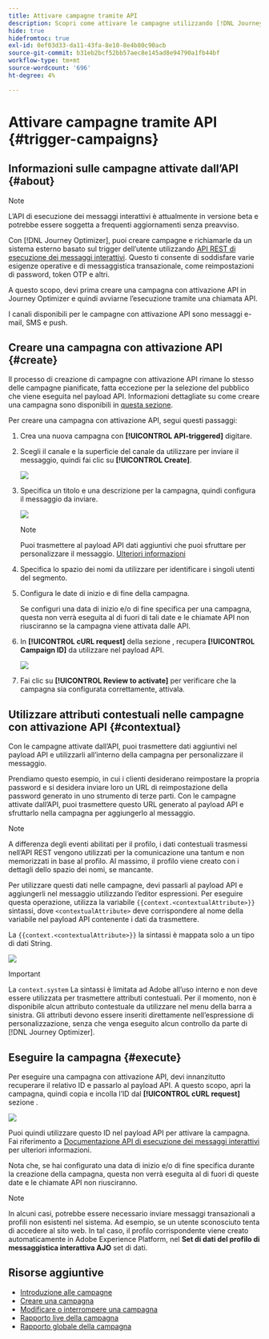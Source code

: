 ```yaml
---
title: Attivare campagne tramite API
description: Scopri come attivare le campagne utilizzando [!DNL Journey Optimizer] API
hide: true
hidefromtoc: true
exl-id: 0ef03d33-da11-43fa-8e10-8e4b80c90acb
source-git-commit: b31eb2bcf52bb57aec8e145ad8e94790a1fb44bf
workflow-type: tm+mt
source-wordcount: '696'
ht-degree: 4%

---
```


# Attivare campagne tramite API {#trigger-campaigns}

## Informazioni sulle campagne attivate dall’API {#about}

>[!NOTE]
>
>L’API di esecuzione dei messaggi interattivi è attualmente in versione beta e potrebbe essere soggetta a frequenti aggiornamenti senza preavviso.


Con [!DNL Journey Optimizer], puoi creare campagne e richiamarle da un sistema esterno basato sul trigger dell’utente utilizzando [API REST di esecuzione dei messaggi interattivi](https://developer.adobe.com/journey-optimizer-apis/references/messaging/#tag/execution). Questo ti consente di soddisfare varie esigenze operative e di messaggistica transazionale, come reimpostazioni di password, token OTP e altri.

A questo scopo, devi prima creare una campagna con attivazione API in Journey Optimizer e quindi avviarne l’esecuzione tramite una chiamata API.

I canali disponibili per le campagne con attivazione API sono messaggi e-mail, SMS e push.

## Creare una campagna con attivazione API {#create}

Il processo di creazione di campagne con attivazione API rimane lo stesso delle campagne pianificate, fatta eccezione per la selezione del pubblico che viene eseguita nel payload API. Informazioni dettagliate su come creare una campagna sono disponibili in [questa sezione](create-campaign.md).

Per creare una campagna con attivazione API, segui questi passaggi:

1. Crea una nuova campagna con **[!UICONTROL API-triggered]** digitare.

1. Scegli il canale e la superficie del canale da utilizzare per inviare il messaggio, quindi fai clic su **[!UICONTROL Create]**.

   ![](assets/api-triggered-type.png)

1. Specifica un titolo e una descrizione per la campagna, quindi configura il messaggio da inviare.

   ![](assets/api-triggered-properties.png)

   >[!NOTE]
   >
   >Puoi trasmettere al payload API dati aggiuntivi che puoi sfruttare per personalizzare il messaggio. [Ulteriori informazioni](#contextual)

1. Specifica lo spazio dei nomi da utilizzare per identificare i singoli utenti del segmento.

1. Configura le date di inizio e di fine della campagna.

   Se configuri una data di inizio e/o di fine specifica per una campagna, questa non verrà eseguita al di fuori di tali date e le chiamate API non riusciranno se la campagna viene attivata dalle API.

1. In **[!UICONTROL cURL request]** della sezione , recupera **[!UICONTROL Campaign ID]** da utilizzare nel payload API.

   ![](assets/api-triggered-curl.png)

1. Fai clic su **[!UICONTROL Review to activate]** per verificare che la campagna sia configurata correttamente, attivala.

## Utilizzare attributi contestuali nelle campagne con attivazione API {#contextual}

Con le campagne attivate dall’API, puoi trasmettere dati aggiuntivi nel payload API e utilizzarli all’interno della campagna per personalizzare il messaggio.

Prendiamo questo esempio, in cui i clienti desiderano reimpostare la propria password e si desidera inviare loro un URL di reimpostazione della password generato in uno strumento di terze parti. Con le campagne attivate dall’API, puoi trasmettere questo URL generato al payload API e sfruttarlo nella campagna per aggiungerlo al messaggio.

>[!NOTE]
>
>A differenza degli eventi abilitati per il profilo, i dati contestuali trasmessi nell’API REST vengono utilizzati per la comunicazione una tantum e non memorizzati in base al profilo. Al massimo, il profilo viene creato con i dettagli dello spazio dei nomi, se mancante.

Per utilizzare questi dati nelle campagne, devi passarli al payload API e aggiungerli nel messaggio utilizzando l’editor espressioni. Per eseguire questa operazione, utilizza la variabile `{{context.<contextualAttribute>}}` sintassi, dove `<contextualAttribute>` deve corrispondere al nome della variabile nel payload API contenente i dati da trasmettere.

La `{{context.<contextualAttribute>}}` la sintassi è mappata solo a un tipo di dati String.

![](assets/api-triggered-context.png)

>[!IMPORTANT]
>
>La `context.system` La sintassi è limitata ad Adobe all’uso interno e non deve essere utilizzata per trasmettere attributi contestuali.
Per il momento, non è disponibile alcun attributo contestuale da utilizzare nel menu della barra a sinistra. Gli attributi devono essere inseriti direttamente nell’espressione di personalizzazione, senza che venga eseguito alcun controllo da parte di [!DNL Journey Optimizer].

## Eseguire la campagna {#execute}

Per eseguire una campagna con attivazione API, devi innanzitutto recuperare il relativo ID e passarlo al payload API. A questo scopo, apri la campagna, quindi copia e incolla l’ID dal **[!UICONTROL cURL request]** sezione .

![](assets/api-triggered-id.png)

Puoi quindi utilizzare questo ID nel payload API per attivare la campagna. Fai riferimento a [Documentazione API di esecuzione dei messaggi interattivi](https://developer.adobe.com/journey-optimizer-apis/references/messaging/#tag/execution) per ulteriori informazioni.

Nota che, se hai configurato una data di inizio e/o di fine specifica durante la creazione della campagna, questa non verrà eseguita al di fuori di queste date e le chiamate API non riusciranno.

>[!NOTE]
>
>In alcuni casi, potrebbe essere necessario inviare messaggi transazionali a profili non esistenti nel sistema. Ad esempio, se un utente sconosciuto tenta di accedere al sito web. In tal caso, il profilo corrispondente viene creato automaticamente in Adobe Experience Platform, nel **Set di dati del profilo di messaggistica interattiva AJO** set di dati.

## Risorse aggiuntive

* [Introduzione alle campagne](get-started-with-campaigns.md)
* [Creare una campagna](create-campaign.md)
* [Modificare o interrompere una campagna](modify-stop-campaign.md)
* [Rapporto live della campagna](campaign-live-report.md)
* [Rapporto globale della campagna](campaign-global-report.md)
